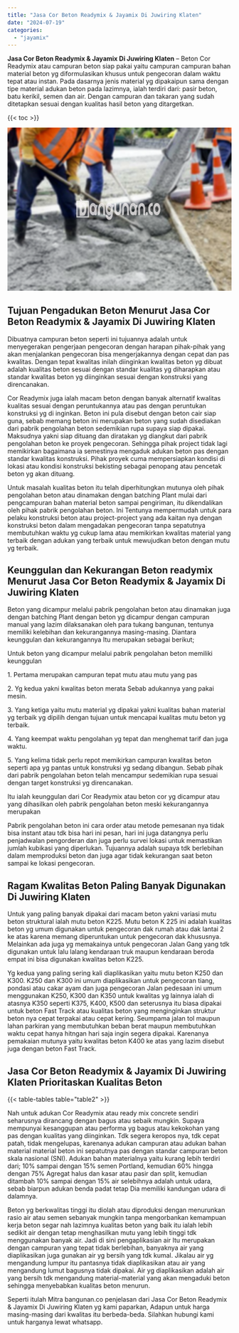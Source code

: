 ```yaml
---
title: "Jasa Cor Beton Readymix & Jayamix Di Juwiring Klaten"
date: "2024-07-19"
categories: 
  - "jayamix"
---
```


**Jasa Cor Beton Readymix & Jayamix Di Juwiring Klaten** – Beton Cor Readymix atau campuran beton siap pakai yaitu campuran campuran bahan material beton yg diformulasikan khusus untuk pengecoran dalam waktu tepat atau instan. Pada dasarnya jenis material yg dipakaipun sama dengan tipe material adukan beton pada lazimnya, ialah terdiri dari: pasir beton, batu kerikil, semen dan air. Dengan campuran dan takaran yang sudah ditetapkan sesuai dengan kualitas hasil beton yang ditargetkan.

{{< toc >}}

![Jasa Cor Beton Readymix & Jayamix Di Juwiring Klaten](/images/jasa-cor-readymix-48.png)

## Tujuan Pengadukan Beton Menurut Jasa Cor Beton Readymix & Jayamix Di Juwiring Klaten

Dibuatnya campuran beton seperti ini tujuannya adalah untuk menyegerakan pengerjaan pengecoran dengan harapan pihak-pihak yang akan menjalankan pengecoran bisa mengerjakannya dengan cepat dan pas kwalitas. Dengan tepat kwalitas inilah diinginkan kwalitas beton yg dibuat adalah kualitas beton sesuai dengan standar kualitas yg diharapkan atau standar kwalitas beton yg diinginkan sesuai dengan konstruksi yang direncanakan.

Cor Readymix juga ialah macam beton dengan banyak alternatif kwalitas kualitas sesuai dengan peruntukannya atau pas dengan peruntukan konstruksi yg di inginkan. Beton ini pula disebut dengan beton cair siap guna, sebab memang beton ini merupakan beton yang sudah disediakan dari pabrik pengolahan beton sedemikian rupa supaya siap dipakai. Maksudnya yakni siap dituang dan diratakan yg diangkut dari pabrik pengolahan beton ke proyek pengecoran. Sehingga pihak project tidak lagi memikirkan bagaimana ia semestinya mengaduk adukan beton pas dengan standar kwalitas konstruksi. Pihak proyek cuma mempersiapkan kondisi di lokasi atau kondisi konstruksi bekisting sebagai penopang atau pencetak beton yg akan dituang.

Untuk masalah kualitas beton itu telah diperhitungkan mutunya oleh pihak pengolahan beton atau dinamakan dengan batching Plant mulai dari pengcampuran bahan material beton sampai pengiriman, itu dikendalikan oleh pihak pabrik pengolahan beton. Ini Tentunya mempermudah untuk para pelaku konstruksi beton atau project-project yang ada kaitan nya dengan konstruksi beton dalam mengadakan pengecoran tanpa sepatutnya membutuhkan waktu yg cukup lama atau memikirkan kwalitas material yang terbaik dengan adukan yang terbaik untuk mewujudkan beton dengan mutu yg terbaik.

## Keunggulan dan Kekurangan Beton readymix Menurut Jasa Cor Beton Readymix & Jayamix Di Juwiring Klaten

Beton yang dicampur melalui pabrik pengolahan beton atau dinamakan juga dengan batching Plant dengan beton yg dicampur dengan campuran manual yang lazim dilaksanakan oleh para tukang bangunan, tentunya memiliki kelebihan dan kekurangannya masing-masing. Diantara keunggulan dan kekurangannya Itu merupakan sebagai berikut;

Untuk beton yang dicampur melalui pabrik pengolahan beton memiliki keunggulan

1\. Pertama merupakan campuran tepat mutu atau mutu yang pas

2\. Yg kedua yakni kwalitas beton merata Sebab adukannya yang pakai mesin.

3\. Yang ketiga yaitu mutu material yg dipakai yakni kualitas bahan material yg terbaik yg dipilih dengan tujuan untuk mencapai kualitas mutu beton yg terbaik.

4\. Yang keempat waktu pengolahan yg tepat dan menghemat tarif dan juga waktu.

5\. Yang kelima tidak perlu repot memikirkan campuran kwalitas beton seperti apa yg pantas untuk konstruksi yg sedang dibangun. Sebab pihak dari pabrik pengolahan beton telah mencampur sedemikian rupa sesuai dengan target konstruksi yg direncanakan.

Itu ialah keunggulan dari Cor Readymix atau beton cor yg dicampur atau yang dihasilkan oleh pabrik pengolahan beton meski kekurangannya merupakan

Pabrik pengolahan beton ini cara order atau metode pemesanan nya tidak bisa instant atau tdk bisa hari ini pesan, hari ini juga datangnya perlu penjadwalan pengorderan dan juga perlu survei lokasi untuk memastikan jumlah kubikasi yang diperlukan. Tujuannya adalah supaya tdk berlebihan dalam memproduksi beton dan juga agar tidak kekurangan saat beton sampai ke lokasi pengecoran.

## Ragam Kwalitas Beton Paling Banyak Digunakan Di Juwiring Klaten

Untuk yang paling banyak dipakai dari macam beton yakni variasi mutu beton struktural ialah mutu beton K225. Mutu beton K 225 ini adalah kualitas beton yg umum digunakan untuk pengecoran dak rumah atau dak lantai 2 ke atas karena memang diperuntukan untuk pengecoran dak khususnya. Melainkan ada juga yg memakainya untuk pengecoran Jalan Gang yang tdk digunakan untuk lalu lalang kendaraan truk maupun kendaraan beroda empat ini bisa digunakan kwalitas beton K225.

Yg kedua yang paling sering kali diaplikasikan yaitu mutu beton K250 dan K300. K250 dan K300 ini umum diaplikasikan untuk pengecoran tiang, pondasi atau cakar ayam dan juga pengecoran Jalan pedesaan ini umum menggunakan K250, K300 dan K350 untuk kwalitas yg lainnya ialah di atasnya K350 seperti K375, K400, K500 dan seterusnya itu biasa dipakai untuk beton Fast Track atau kualitas beton yang menginginkan struktur beton nya cepat terpakai atau cepat kering. Seumpama jalan tol maupun lahan parkiran yang membutuhkan beban berat maupun membutuhkan waktu cepat hanya hitngan hari saja ingin segera dipakai. Karenanya pemakaian mutunya yaitu kwalitas beton K400 ke atas yang lazim disebut juga dengan beton Fast Track.

## Jasa Cor Beton Readymix & Jayamix Di Juwiring Klaten Prioritaskan Kualitas Beton

{{< table-tables table="table2" >}}

Nah untuk adukan Cor Readymix atau ready mix concrete sendiri seharusnya dirancang dengan bagus atau sebaik mungkin. Supaya mempunyai kesanggupan atau performa yg bagus atau kekokohan yang pas dengan kualitas yang diinginkan. Tdk segera keropos nya, tdk cepat patah, tidak mengelupas, karenanya adukan campuran atau adukan bahan material material beton ini sepatutnya pas dengan standar campuran beton skala nasional (SNI). Adukan bahan materialnya yaitu kurang lebih terdiri dari; 10% sampai dengan 15% semen Portland, kemudian 60% hingga dengan 75% Agregat halus dan kasar atau pasir dan split, kemudian ditambah 10% sampai dengan 15% air selebihnya adalah untuk udara, sebab biarpun adukan benda padat tetap Dia memiliki kandungan udara di dalamnya.

Beton yg berkwalitas tinggi itu diolah atau diproduksi dengan menurunkan rasio air atau semen sebanyak mungkin tanpa mengorbankan kemampuan kerja beton segar nah lazimnya kualitas beton yang baik itu ialah lebih sedikit air dengan tetap menghasilkan mutu yang lebih tinggi tdk menggunakan banyak air. Jadi di sini pengaplikasian air Itu merupakan dengan campuran yang tepat tidak berlebihan, banyaknya air yang diaplikasikan juga gunakan air yg bersih yang tdk kumal. Jikalau air yg mengandung lumpur itu pantasnya tidak diaplikasikan atau air yang mengandung lumut bagusnya tidak dipakai. Air yg diaplikasikan adalah air yang bersih tdk mengandung material-material yang akan mengaduki beton sehingga menyebabkan kualitas beton menurun.

Seperti itulah Mitra bangunan.co penjelasan dari Jasa Cor Beton Readymix & Jayamix Di Juwiring Klaten yg kami paparkan, Adapun untuk harga masing-masing dari kwalitas itu berbeda-beda. Silahkan hubungi kami untuk harganya lewat whatsapp.
